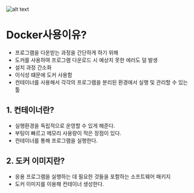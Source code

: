 ![alt text](<img/도커 기본이미지.png>)

# Docker사용이유?
- 프로그램을 다운받는 과정을 간단하게 하기 위해
- 도커를 사용하여 프로그램 다운로드 시 예상치 못한 에러도 덜 발생
- 설치 과정 간소화
- 이식성 떄문에 도커 사용함
- 컨테이너를 사용해서 각각의 프로그램을 분리된 환경에서 실행 및 관리할 수 있는 툴

## 1. 컨테이너란?
- 실행환경을 독립적으로 운영할 수 있게 해준다.
- 부팅이 빠르고 메모리 사용량이 적은 장점이 있다.
- 컨테이너를 통해 프로그램을 실행한다.

## 2. 도커 이미지란?
- 응용 프로그램을 실행하는 데 필요한 것들을 포함하는 소프트웨어 패키지
- 도커 이미지를 이용해 컨테이너 생성한다.
